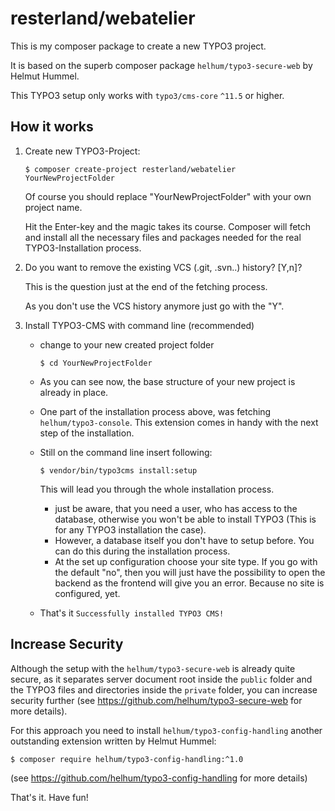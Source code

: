 # resterland/webatelier

This is my composer package to create a new TYPO3 project.

It is based on the superb composer package `helhum/typo3-secure-web` by Helmut Hummel.

This TYPO3 setup only works with `typo3/cms-core` `^11.5` or higher.

## How it works
1. Create new TYPO3-Project:

    `$ composer create-project resterland/webatelier YourNewProjectFolder`

    Of course you should replace "YourNewProjectFolder" with your own project name.

    Hit the Enter-key and the magic takes its course.
    Composer will fetch and install all the necessary files and packages needed for the real TYPO3-Installation process.

2. Do you want to remove the existing VCS (.git, .svn..) history? [Y,n]?

    This is the question just at the end of the fetching process.

    As you don't use the VCS history anymore just go with the "Y".
3. Install TYPO3-CMS with command line (recommended)

    - change to your new created project folder

        `$ cd YourNewProjectFolder`
    - As you can see now, the base structure of your new project is already in place.
    - One part of the installation process above, was fetching `helhum/typo3-console`. This extension comes in handy with the next step of the installation.
    - Still on the command line insert following:

        `$ vendor/bin/typo3cms install:setup`

        This will lead you through the whole installation process.

        -  just be aware, that you need a user, who has access to the database, otherwise you won't be able to install TYPO3 (This is for any TYPO3 installation the case).
        - However, a database itself you don't have to setup before. You can do this during the installation process.
        - At the set up configuration choose your site type. If you go with the default "no", then you will just have the possibility to open the backend as the frontend will give you an error. Because no site is configured, yet.
    - That's it `Successfully installed TYPO3 CMS!`
## Increase Security
Although the setup with the `helhum/typo3-secure-web` is already quite secure, as it separates server document root inside the `public` folder and the TYPO3 files and directories inside the `private` folder, you can increase security further (see https://github.com/helhum/typo3-secure-web for more details).

For this approach you need to install `helhum/typo3-config-handling` another outstanding extension written by Helmut Hummel:

`$ composer require helhum/typo3-config-handling:^1.0`

(see https://github.com/helhum/typo3-config-handling for more details)

That's it. Have fun!
